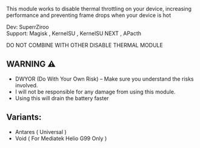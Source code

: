 
This module works to disable thermal throttling on your device, increasing performance and preventing frame drops when your device is hot

Dev: SuperrZiroo <br />
Support: Magisk , KernelSU , KernelSU NEXT , APacth <br />

DO NOT COMBINE WITH OTHER DISABLE THERMAL MODULE


## WARNING ⚠️
- DWYOR (Do With Your Own Risk) – Make sure you understand the risks involved.  
- I will not be responsible for any damage from using this module.
- Using this will drain the battery faster


## Variants:
- Antares ( Universal )
- Void ( For Mediatek Helio G99 Only )
